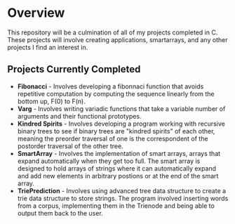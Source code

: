 # Overview
This repository will be a culmination of all of my projects completed in C. These projects will involve creating applications, smartarrays, and any other projects I find an interest in.


## Projects Currently Completed
- **Fibonacci** - Involves developing a fibonnaci function that avoids repetitive computation by computing the sequence linearly from the bottom up, F(0) to F(n). 
- **Varg** - Involves writing variadic functions that take a variable number of arguments and their functional prototypes. 
- **Kindred Spirits** -  Involves developing a program working with recursive binary trees to see if binary trees are "kindred spirits" of each other, meaning the preorder traversal of one is the correspondent of the postorder traversal of the other tree.
- **SmartArray** - Involves the implementation of smart arrays, arrays that expand automatically when they get too full. The smart array is designed to hold arrays of strings where it can automatically expand and add new elements in arbitrary postions or at the end of the smart array. 
- **TriePrediction** -  Involves using advanced tree data structure to create a trie data structure to store strings. The program involved inserting words from a corpus, implementing them in the Trienode and being able to output them back to the user.

